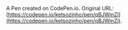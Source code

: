 # 

A Pen created on CodePen.io. Original URL: [https://codepen.io/ketsozinho/pen/qBJWmZj](https://codepen.io/ketsozinho/pen/qBJWmZj).

